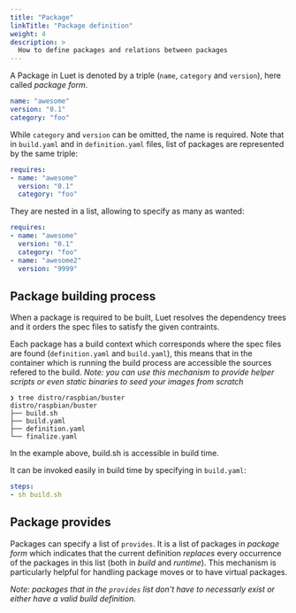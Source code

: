 ```yaml
---
title: "Package"
linkTitle: "Package definition"
weight: 4
description: >
  How to define packages and relations between packages
---
```


A Package in Luet is denoted by a triple (`name`, `category` and `version`), here called *package form*. 

```yaml
name: "awesome"
version: "0.1"
category: "foo"
```

While `category` and `version` can be omitted, the name is required. Note that in `build.yaml` and in `definition.yaml` files, list of packages are represented by the same triple:

```yaml
requires:
- name: "awesome"
  version: "0.1"
  category: "foo"
```

They are nested in a list, allowing to specify as many as wanted:

```yaml
requires:
- name: "awesome"
  version: "0.1"
  category: "foo"
- name: "awesome2"
  version: "9999"
```

## Package building process

When a package is required to be built, Luet resolves the dependency trees and it orders the spec files to satisfy the given contraints.

Each package has a build context which corresponds where the spec files are found (`definition.yaml` and `build.yaml`), this means that in the container which is running the build process are accessible the sources refered to the build. *Note: you can use this mechanism to provide helper scripts or even static binaries to seed your images from scratch*

```
❯ tree distro/raspbian/buster
distro/raspbian/buster
├── build.sh
├── build.yaml
├── definition.yaml
└── finalize.yaml
```
In the example above, build.sh is accessible in build time. 

It can be invoked easily in build time by specifying in `build.yaml`:
```yaml
steps:
- sh build.sh
```

## Package provides

Packages can specify a list of `provides`. It is a list of packages in *package form* which indicates that the current definition *replaces* every occurrence of the packages in this list (both in *build* and *runtime*). This mechanism is particularly helpful for handling package moves or to have virtual packages. 

*Note: packages that in the `provides` list don't have to necessarly exist or either have a valid build definition.*